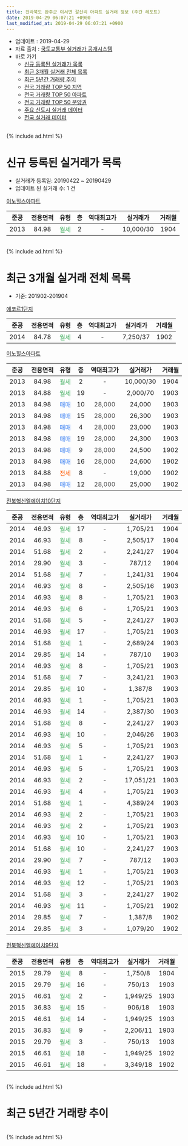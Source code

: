 ```yaml
---
title: 전라북도 완주군 이서면 갈산리 아파트 실거래 정보 (주간 레포트)
date: 2019-04-29 06:07:21 +0900
last_modified_at: 2019-04-29 06:07:21 +0900
---
```


* 업데이트 : 2019-04-29
* 자료 출처 : [국토교통부 실거래가 공개시스템](http://rt.molit.go.kr)
* 바로 가기
    * [신규 등록된 실거래가 목록](#신규-등록된-실거래가-목록)
    * [최근 3개월 실거래 전체 목록](#최근-3개월-실거래-전체-목록)
    * [최근 5년간 거래량 추이](#최근-5년간-거래량-추이)
    * [전국 거래량 TOP 50 지역](https://inasie.github.io/apt-trade-info/최근-3개월-전국에서-가장-거래가-많이-발생한-지역)
    * [전국 거래량 TOP 50 아파트](https://inasie.github.io/apt-trade-info/최근-3개월-전국에서-가장-거래가-많이-발생한-아파트)
    * [전국 거래량 TOP 50 분양권](https://inasie.github.io/apt-trade-info/최근-3개월-전국에서-가장-거래가-많이-발생한-분양권)
    * [주요 신도시 실거래 데이터](https://inasie.github.io/apt-trade-info/주요-신도시)
    * [전국 실거래 데이터](https://inasie.github.io/apt-trade-info/전국)
<br>
{% include ad.html %}
<br>

# 신규 등록된 실거래가 목록
* 실거래가 등록일: 20190422 ~ 20190429
* 업데이트 된 실거래 수: 1 건


[이노힐스아파트](https://search.naver.com/search.naver?query=%EC%A0%84%EB%9D%BC%EB%B6%81%EB%8F%84+%EC%99%84%EC%A3%BC%EA%B5%B0+%EC%9D%B4%EC%84%9C%EB%A9%B4+%EA%B0%88%EC%82%B0%EB%A6%AC+%EC%9D%B4%EB%85%B8%ED%9E%90%EC%8A%A4%EC%95%84%ED%8C%8C%ED%8A%B8)

|준공|전용면적|유형|층|역대최고가|실거래가|거래월|
|:---:|:---:|:---:|:---:|:---:|:---:|:---:|
|2013|84.98|<span style="color:#34a853">월세</span>|2|<span style="color:#444444">-</span>|10,000/30|1904|


<br>
{% include ad.html %}
<br>

# 최근 3개월 실거래 전체 목록
* 기준: 201902-201904


[에코르1단지](https://search.naver.com/search.naver?query=%EC%A0%84%EB%9D%BC%EB%B6%81%EB%8F%84+%EC%99%84%EC%A3%BC%EA%B5%B0+%EC%9D%B4%EC%84%9C%EB%A9%B4+%EA%B0%88%EC%82%B0%EB%A6%AC+%EC%97%90%EC%BD%94%EB%A5%B41%EB%8B%A8%EC%A7%80)

|준공|전용면적|유형|층|역대최고가|실거래가|거래월|
|:---:|:---:|:---:|:---:|:---:|:---:|:---:|
|2014|84.78|<span style="color:#34a853">월세</span>|4|<span style="color:#444444">-</span>|7,250/37|1902|

[이노힐스아파트](https://search.naver.com/search.naver?query=%EC%A0%84%EB%9D%BC%EB%B6%81%EB%8F%84+%EC%99%84%EC%A3%BC%EA%B5%B0+%EC%9D%B4%EC%84%9C%EB%A9%B4+%EA%B0%88%EC%82%B0%EB%A6%AC+%EC%9D%B4%EB%85%B8%ED%9E%90%EC%8A%A4%EC%95%84%ED%8C%8C%ED%8A%B8)

|준공|전용면적|유형|층|역대최고가|실거래가|거래월|
|:---:|:---:|:---:|:---:|:---:|:---:|:---:|
|2013|84.98|<span style="color:#34a853">월세</span>|2|<span style="color:#444444">-</span>|10,000/30|1904|
|2013|84.88|<span style="color:#34a853">월세</span>|19|<span style="color:#444444">-</span>|2,000/70|1903|
|2013|84.98|<span style="color:#4285f3">매매</span>|10|<span style="color:#444444">28,000</span>|24,000|1903|
|2013|84.98|<span style="color:#4285f3">매매</span>|15|<span style="color:#444444">28,000</span>|26,300|1903|
|2013|84.98|<span style="color:#4285f3">매매</span>|4|<span style="color:#444444">28,000</span>|23,000|1903|
|2013|84.98|<span style="color:#4285f3">매매</span>|19|<span style="color:#444444">28,000</span>|24,300|1903|
|2013|84.98|<span style="color:#4285f3">매매</span>|9|<span style="color:#444444">28,000</span>|24,500|1902|
|2013|84.98|<span style="color:#4285f3">매매</span>|16|<span style="color:#444444">28,000</span>|24,600|1902|
|2013|84.88|<span style="color:#ff5a00">전세</span>|8|<span style="color:#444444">-</span>|19,000|1902|
|2013|84.98|<span style="color:#4285f3">매매</span>|12|<span style="color:#444444">28,000</span>|25,000|1902|

[전북혁신엘에이치10단지](https://search.naver.com/search.naver?query=%EC%A0%84%EB%9D%BC%EB%B6%81%EB%8F%84+%EC%99%84%EC%A3%BC%EA%B5%B0+%EC%9D%B4%EC%84%9C%EB%A9%B4+%EA%B0%88%EC%82%B0%EB%A6%AC+%EC%A0%84%EB%B6%81%ED%98%81%EC%8B%A0%EC%97%98%EC%97%90%EC%9D%B4%EC%B9%9810%EB%8B%A8%EC%A7%80)

|준공|전용면적|유형|층|역대최고가|실거래가|거래월|
|:---:|:---:|:---:|:---:|:---:|:---:|:---:|
|2014|46.93|<span style="color:#34a853">월세</span>|17|<span style="color:#444444">-</span>|1,705/21|1904|
|2014|46.93|<span style="color:#34a853">월세</span>|8|<span style="color:#444444">-</span>|2,505/17|1904|
|2014|51.68|<span style="color:#34a853">월세</span>|2|<span style="color:#444444">-</span>|2,241/27|1904|
|2014|29.90|<span style="color:#34a853">월세</span>|3|<span style="color:#444444">-</span>|787/12|1904|
|2014|51.68|<span style="color:#34a853">월세</span>|7|<span style="color:#444444">-</span>|1,241/31|1904|
|2014|46.93|<span style="color:#34a853">월세</span>|8|<span style="color:#444444">-</span>|2,505/16|1903|
|2014|46.93|<span style="color:#34a853">월세</span>|8|<span style="color:#444444">-</span>|1,705/21|1903|
|2014|46.93|<span style="color:#34a853">월세</span>|6|<span style="color:#444444">-</span>|1,705/21|1903|
|2014|51.68|<span style="color:#34a853">월세</span>|5|<span style="color:#444444">-</span>|2,241/27|1903|
|2014|46.93|<span style="color:#34a853">월세</span>|17|<span style="color:#444444">-</span>|1,705/21|1903|
|2014|51.68|<span style="color:#34a853">월세</span>|1|<span style="color:#444444">-</span>|2,689/24|1903|
|2014|29.85|<span style="color:#34a853">월세</span>|14|<span style="color:#444444">-</span>|787/10|1903|
|2014|46.93|<span style="color:#34a853">월세</span>|8|<span style="color:#444444">-</span>|1,705/21|1903|
|2014|51.68|<span style="color:#34a853">월세</span>|7|<span style="color:#444444">-</span>|3,241/21|1903|
|2014|29.85|<span style="color:#34a853">월세</span>|10|<span style="color:#444444">-</span>|1,387/8|1903|
|2014|46.93|<span style="color:#34a853">월세</span>|1|<span style="color:#444444">-</span>|1,705/21|1903|
|2014|46.93|<span style="color:#34a853">월세</span>|14|<span style="color:#444444">-</span>|2,387/30|1903|
|2014|51.68|<span style="color:#34a853">월세</span>|8|<span style="color:#444444">-</span>|2,241/27|1903|
|2014|46.93|<span style="color:#34a853">월세</span>|10|<span style="color:#444444">-</span>|2,046/26|1903|
|2014|46.93|<span style="color:#34a853">월세</span>|5|<span style="color:#444444">-</span>|1,705/21|1903|
|2014|51.68|<span style="color:#34a853">월세</span>|1|<span style="color:#444444">-</span>|2,241/27|1903|
|2014|46.93|<span style="color:#34a853">월세</span>|5|<span style="color:#444444">-</span>|1,705/21|1903|
|2014|46.93|<span style="color:#34a853">월세</span>|2|<span style="color:#444444">-</span>|17,051/21|1903|
|2014|46.93|<span style="color:#34a853">월세</span>|4|<span style="color:#444444">-</span>|1,705/21|1903|
|2014|51.68|<span style="color:#34a853">월세</span>|1|<span style="color:#444444">-</span>|4,389/24|1903|
|2014|46.93|<span style="color:#34a853">월세</span>|2|<span style="color:#444444">-</span>|1,705/21|1903|
|2014|46.93|<span style="color:#34a853">월세</span>|2|<span style="color:#444444">-</span>|1,705/21|1903|
|2014|46.93|<span style="color:#34a853">월세</span>|10|<span style="color:#444444">-</span>|1,705/21|1903|
|2014|51.68|<span style="color:#34a853">월세</span>|10|<span style="color:#444444">-</span>|2,241/27|1903|
|2014|29.90|<span style="color:#34a853">월세</span>|7|<span style="color:#444444">-</span>|787/12|1903|
|2014|46.93|<span style="color:#34a853">월세</span>|1|<span style="color:#444444">-</span>|1,705/21|1903|
|2014|46.93|<span style="color:#34a853">월세</span>|12|<span style="color:#444444">-</span>|1,705/21|1903|
|2014|51.68|<span style="color:#34a853">월세</span>|3|<span style="color:#444444">-</span>|2,241/27|1902|
|2014|46.93|<span style="color:#34a853">월세</span>|11|<span style="color:#444444">-</span>|1,705/21|1902|
|2014|29.85|<span style="color:#34a853">월세</span>|7|<span style="color:#444444">-</span>|1,387/8|1902|
|2014|29.85|<span style="color:#34a853">월세</span>|3|<span style="color:#444444">-</span>|1,079/20|1902|


<script async src="//pagead2.googlesyndication.com/pagead/js/adsbygoogle.js"></script>
<!-- 기본 -->
<ins class="adsbygoogle"
     style="display:block"
     data-ad-client="ca-pub-2446590836940007"
     data-ad-slot="1659523306"
     data-ad-format="auto"
     data-full-width-responsive="true"></ins>
<script>
(adsbygoogle = window.adsbygoogle || []).push({});
</script>


[전북혁신엘에이치9단지](https://search.naver.com/search.naver?query=%EC%A0%84%EB%9D%BC%EB%B6%81%EB%8F%84+%EC%99%84%EC%A3%BC%EA%B5%B0+%EC%9D%B4%EC%84%9C%EB%A9%B4+%EA%B0%88%EC%82%B0%EB%A6%AC+%EC%A0%84%EB%B6%81%ED%98%81%EC%8B%A0%EC%97%98%EC%97%90%EC%9D%B4%EC%B9%989%EB%8B%A8%EC%A7%80)

|준공|전용면적|유형|층|역대최고가|실거래가|거래월|
|:---:|:---:|:---:|:---:|:---:|:---:|:---:|
|2015|29.79|<span style="color:#34a853">월세</span>|8|<span style="color:#444444">-</span>|1,750/8|1904|
|2015|29.79|<span style="color:#34a853">월세</span>|16|<span style="color:#444444">-</span>|750/13|1903|
|2015|46.61|<span style="color:#34a853">월세</span>|2|<span style="color:#444444">-</span>|1,949/25|1903|
|2015|36.83|<span style="color:#34a853">월세</span>|15|<span style="color:#444444">-</span>|906/18|1903|
|2015|46.61|<span style="color:#34a853">월세</span>|14|<span style="color:#444444">-</span>|1,949/25|1903|
|2015|36.83|<span style="color:#34a853">월세</span>|9|<span style="color:#444444">-</span>|2,206/11|1903|
|2015|29.79|<span style="color:#34a853">월세</span>|3|<span style="color:#444444">-</span>|750/13|1903|
|2015|46.61|<span style="color:#34a853">월세</span>|18|<span style="color:#444444">-</span>|1,949/25|1902|
|2015|46.61|<span style="color:#34a853">월세</span>|18|<span style="color:#444444">-</span>|3,349/18|1902|


<br>
{% include ad.html %}
<br>

# 최근 5년간 거래량 추이


<div style="width:100%;">
    <canvas id="deal_progress" height="200"></canvas>
</div>

<script>
new Chart(document.getElementById("deal_progress"), {
    type: 'line',
    data: {
        labels: ['201404','201405','201406','201407','201408','201409','201410','201411','201412','201501','201502','201503','201504','201505','201506','201507','201508','201509','201510','201511','201512','201601','201602','201603','201604','201605','201606','201607','201608','201609','201610','201611','201612','201701','201702','201703','201704','201705','201706','201707','201708','201709','201710','201711','201712','201801','201802','201803','201804','201805','201806','201807','201808','201809','201810','201811','201812','201901','201902','201903','201904'],
        datasets: [{
            label: '매매',
            pointRadius: 1,
            data: [1, 0, 0, 2, 0, 0, 2, 1, 1, 0, 2, 0, 1, 1, 3, 2, 0, 0, 1, 0, 2, 3, 3, 7, 2, 5, 6, 11, 8, 6, 3, 3, 2, 10, 6, 9, 7, 8, 7, 6, 5, 12, 6, 6, 2, 8, 3, 4, 2, 1, 4, 3, 4, 3, 8, 3, 2, 6, 3, 4, 0],
            borderColor: "rgba(255, 201, 14, 1)",
            backgroundColor: "rgba(255, 201, 14, 0.5)",
            fill: false,
            lineTension: 0
        },{
            label: '전월세',
            pointRadius: 1,
            data: [20, 11, 5, 29, 14, 4, 4, 3, 6, 14, 14, 21, 11, 3, 7, 12, 11, 5, 23, 28, 9, 12, 6, 14, 10, 10, 34, 42, 23, 3, 7, 5, 4, 3, 9, 38, 5, 3, 8, 7, 6, 4, 7, 28, 12, 10, 4, 13, 6, 10, 27, 49, 21, 4, 10, 2, 6, 10, 8, 34, 7],
            borderColor: "rgba(0, 141, 185, 1)",
            backgroundColor: "rgba(0, 141, 185, 0.5)",
            fill: false,
            lineTension: 0
        }
        ]
    },
    options: {
        responsive: true,
        title: {
            display: false
        },
        tooltips: {
            mode: 'index',
            intersect: false
        },
        hover: {
            mode: 'nearest',
            intersect: true
        },
        scales: {
            xAxes: [{
                display: true,
                scaleLabel: {
                    display: true,
                    labelString: '년/월'
                }
            }],
            yAxes: [{
                display: true,
                ticks: {
                    suggestedMin: 0,
                },
                scaleLabel: {
                    display: true,
                    labelString: '실거래 수'
                }
            }]
        }
    }
});

</script>


<br>
{% include ad.html %}
<br>

